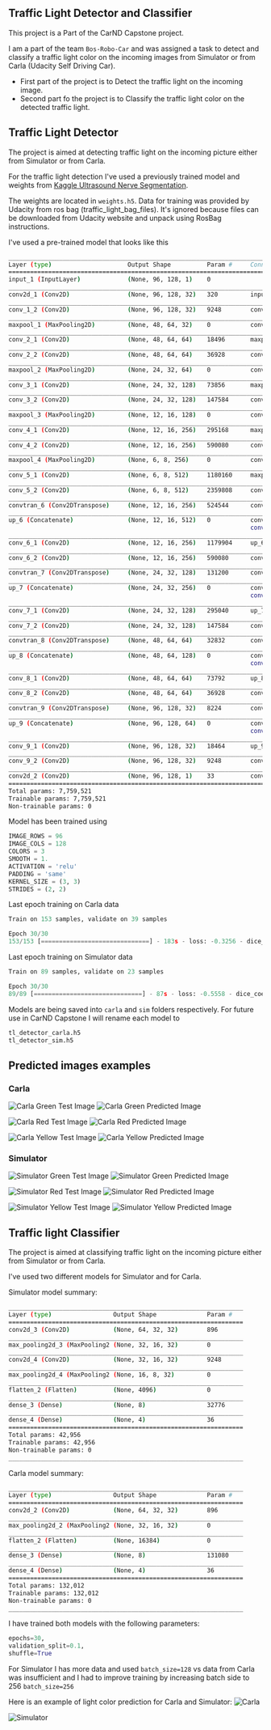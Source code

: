 ## Traffic Light Detector and Classifier

This project is a Part of the CarND Capstone project.

I am a part of the team `Bos-Robo-Car` and was assigned a task to detect and classify a traffic light color on the 
incoming images from Simulator or from Carla (Udacity Self Driving Car).

* First part of the project is to Detect the traffic light on the incoming image.
* Second part fo the project is to Classify the traffic light color on the detected traffic light.

## Traffic Light Detector

The project is aimed at detecting traffic light on the incoming picture either from Simulator or from Carla.

For the traffic light detection I've used a previously trained model and weights from [Kaggle Ultrasound Nerve Segmentation](https://github.com/ooleksyuk/kaggle-ultrasound-nerve-segmentation).

The weights are located in `weights.h5`. Data for training was provided by Udacity from ros bag (traffic_light_bag_files). It's ignored because files can be downloaded from Udacity website and unpack using RosBag instructions.

I've used a pre-trained model that looks like this 

```bash
____________________________________________________________________________________________________
Layer (type)                     Output Shape          Param #     Connected to
====================================================================================================
input_1 (InputLayer)             (None, 96, 128, 1)    0
____________________________________________________________________________________________________
conv2d_1 (Conv2D)                (None, 96, 128, 32)   320         input_1[0][0]
____________________________________________________________________________________________________
conv_1_2 (Conv2D)                (None, 96, 128, 32)   9248        conv2d_1[0][0]
____________________________________________________________________________________________________
maxpool_1 (MaxPooling2D)         (None, 48, 64, 32)    0           conv_1_2[0][0]
____________________________________________________________________________________________________
conv_2_1 (Conv2D)                (None, 48, 64, 64)    18496       maxpool_1[0][0]
____________________________________________________________________________________________________
conv_2_2 (Conv2D)                (None, 48, 64, 64)    36928       conv_2_1[0][0]
____________________________________________________________________________________________________
maxpool_2 (MaxPooling2D)         (None, 24, 32, 64)    0           conv_2_2[0][0]
____________________________________________________________________________________________________
conv_3_1 (Conv2D)                (None, 24, 32, 128)   73856       maxpool_2[0][0]
____________________________________________________________________________________________________
conv_3_2 (Conv2D)                (None, 24, 32, 128)   147584      conv_3_1[0][0]
____________________________________________________________________________________________________
maxpool_3 (MaxPooling2D)         (None, 12, 16, 128)   0           conv_3_2[0][0]
____________________________________________________________________________________________________
conv_4_1 (Conv2D)                (None, 12, 16, 256)   295168      maxpool_3[0][0]
____________________________________________________________________________________________________
conv_4_2 (Conv2D)                (None, 12, 16, 256)   590080      conv_4_1[0][0]
____________________________________________________________________________________________________
maxpool_4 (MaxPooling2D)         (None, 6, 8, 256)     0           conv_4_2[0][0]
____________________________________________________________________________________________________
conv_5_1 (Conv2D)                (None, 6, 8, 512)     1180160     maxpool_4[0][0]
____________________________________________________________________________________________________
conv_5_2 (Conv2D)                (None, 6, 8, 512)     2359808     conv_5_1[0][0]
____________________________________________________________________________________________________
convtran_6 (Conv2DTranspose)     (None, 12, 16, 256)   524544      conv_5_2[0][0]
____________________________________________________________________________________________________
up_6 (Concatenate)               (None, 12, 16, 512)   0           convtran_6[0][0]
                                                                   conv_4_2[0][0]
____________________________________________________________________________________________________
conv_6_1 (Conv2D)                (None, 12, 16, 256)   1179904     up_6[0][0]
____________________________________________________________________________________________________
conv_6_2 (Conv2D)                (None, 12, 16, 256)   590080      conv_6_1[0][0]
____________________________________________________________________________________________________
convtran_7 (Conv2DTranspose)     (None, 24, 32, 128)   131200      conv_6_2[0][0]
____________________________________________________________________________________________________
up_7 (Concatenate)               (None, 24, 32, 256)   0           convtran_7[0][0]
                                                                   conv_3_2[0][0]
____________________________________________________________________________________________________
conv_7_1 (Conv2D)                (None, 24, 32, 128)   295040      up_7[0][0]
____________________________________________________________________________________________________
conv_7_2 (Conv2D)                (None, 24, 32, 128)   147584      conv_7_1[0][0]
____________________________________________________________________________________________________
convtran_8 (Conv2DTranspose)     (None, 48, 64, 64)    32832       conv_7_2[0][0]
____________________________________________________________________________________________________
up_8 (Concatenate)               (None, 48, 64, 128)   0           convtran_8[0][0]
                                                                   conv_2_2[0][0]
____________________________________________________________________________________________________
conv_8_1 (Conv2D)                (None, 48, 64, 64)    73792       up_8[0][0]
____________________________________________________________________________________________________
conv_8_2 (Conv2D)                (None, 48, 64, 64)    36928       conv_8_1[0][0]
____________________________________________________________________________________________________
convtran_9 (Conv2DTranspose)     (None, 96, 128, 32)   8224        conv_8_2[0][0]
____________________________________________________________________________________________________
up_9 (Concatenate)               (None, 96, 128, 64)   0           convtran_9[0][0]
                                                                   conv_1_2[0][0]
____________________________________________________________________________________________________
conv_9_1 (Conv2D)                (None, 96, 128, 32)   18464       up_9[0][0]
____________________________________________________________________________________________________
conv_9_2 (Conv2D)                (None, 96, 128, 32)   9248        conv_9_1[0][0]
____________________________________________________________________________________________________
conv2d_2 (Conv2D)                (None, 96, 128, 1)    33          conv_9_2[0][0]
====================================================================================================
Total params: 7,759,521
Trainable params: 7,759,521
Non-trainable params: 0
```

Model has been trained using
```python
IMAGE_ROWS = 96
IMAGE_COLS = 128
COLORS = 3
SMOOTH = 1.
ACTIVATION = 'relu'
PADDING = 'same'
KERNEL_SIZE = (3, 3)
STRIDES = (2, 2)
```

Last epoch training on Carla data
```python
Train on 153 samples, validate on 39 samples

Epoch 30/30
153/153 [==============================] - 183s - loss: -0.3256 - dice_coef: 0.3256 - val_loss: -0.2416 - val_dice_coef: 0.2416
```

Last epoch training on Simulator data
```python
Train on 89 samples, validate on 23 samples

Epoch 30/30
89/89 [==============================] - 87s - loss: -0.5558 - dice_coef: 0.5558 - val_loss: -0.4949 - val_dice_coef: 0.4949
```

Models are being saved into `carla` and `sim` folders respectively. For future use in CarND Capstone I will rename each model to
```bash
tl_detector_carla.h5
tl_detector_sim.h5
```

## Predicted images examples

### Carla
![Carla Green Test Image](./carla/data/test/green/just_traffic_light_0001.jpg)
![Carla Green Predicted Image](./preds/carla/data/test/green/just_traffic_light_0001.pred.png)

![Carla Red Test Image](./carla/data/test/red/just_traffic_light_0153.jpg)
![Carla Red Predicted Image](./preds/carla/data/test/red/just_traffic_light_0153.pred.png)

![Carla Yellow Test Image](./carla/data/test/yellow/just_traffic_light_0700.jpg)
![Carla Yellow Predicted Image](./preds/carla/data/test/yellow/just_traffic_light_0700.pred.png)

### Simulator
![Simulator Green Test Image](./sim/data/test/green/1510506838938811063_8540_2.jpg)
![Simulator Green Predicted Image](./preds/sim/data/test/green/1510506838938811063_8540_2.pred.png)

![Simulator Red Test Image](./sim/data/test/red/session1_6.jpg)
![Simulator Red Predicted Image](./preds/sim/data/test/red/session1_6.pred.png)

![Simulator Yellow Test Image](./sim/data/test/yellow/left0800.jpg)
![Simulator Yellow Predicted Image](./preds/sim/data/test/yellow/left0800.pred.png)


## Traffic light Classifier

The project is aimed at classifying traffic light on the incoming picture either from Simulator or from Carla.

I've used two different models for Simulator and for Carla.

Simulator model summary:
```bash
_________________________________________________________________
Layer (type)                 Output Shape              Param #   
=================================================================
conv2d_3 (Conv2D)            (None, 64, 32, 32)        896       
_________________________________________________________________
max_pooling2d_3 (MaxPooling2 (None, 32, 16, 32)        0         
_________________________________________________________________
conv2d_4 (Conv2D)            (None, 32, 16, 32)        9248      
_________________________________________________________________
max_pooling2d_4 (MaxPooling2 (None, 16, 8, 32)         0         
_________________________________________________________________
flatten_2 (Flatten)          (None, 4096)              0         
_________________________________________________________________
dense_3 (Dense)              (None, 8)                 32776     
_________________________________________________________________
dense_4 (Dense)              (None, 4)                 36        
=================================================================
Total params: 42,956
Trainable params: 42,956
Non-trainable params: 0
_________________________________________________________________
```

Carla model summary:
```bash
_________________________________________________________________
Layer (type)                 Output Shape              Param #   
=================================================================
conv2d_2 (Conv2D)            (None, 64, 32, 32)        896       
_________________________________________________________________
max_pooling2d_2 (MaxPooling2 (None, 32, 16, 32)        0         
_________________________________________________________________
flatten_2 (Flatten)          (None, 16384)             0         
_________________________________________________________________
dense_3 (Dense)              (None, 8)                 131080    
_________________________________________________________________
dense_4 (Dense)              (None, 4)                 36        
=================================================================
Total params: 132,012
Trainable params: 132,012
Non-trainable params: 0
_________________________________________________________________
```
I have trained both models with the following parameters:
```python
epochs=30, 
validation_split=0.1, 
shuffle=True
```
For Simulator I has more data and used `batch_size=128` vs data from Carla was insufficient and I had to improve training by increasing batch side to 256 `batch_size=256`

Here is an example of light color prediction for Carla and Simulator:
![Carla](./red_carla.png)

![Simulator](./green_sim.png)